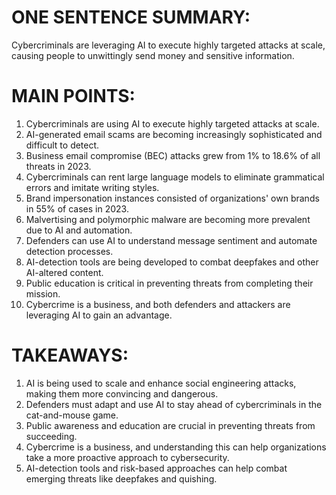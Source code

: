# ONE SENTENCE SUMMARY:
Cybercriminals are leveraging AI to execute highly targeted attacks at scale, causing people to unwittingly send money and sensitive information.

# MAIN POINTS:

1. Cybercriminals are using AI to execute highly targeted attacks at scale.
2. AI-generated email scams are becoming increasingly sophisticated and difficult to detect.
3. Business email compromise (BEC) attacks grew from 1% to 18.6% of all threats in 2023.
4. Cybercriminals can rent large language models to eliminate grammatical errors and imitate writing styles.
5. Brand impersonation instances consisted of organizations' own brands in 55% of cases in 2023.
6. Malvertising and polymorphic malware are becoming more prevalent due to AI and automation.
7. Defenders can use AI to understand message sentiment and automate detection processes.
8. AI-detection tools are being developed to combat deepfakes and other AI-altered content.
9. Public education is critical in preventing threats from completing their mission.
10. Cybercrime is a business, and both defenders and attackers are leveraging AI to gain an advantage.

# TAKEAWAYS:

1. AI is being used to scale and enhance social engineering attacks, making them more convincing and dangerous.
2. Defenders must adapt and use AI to stay ahead of cybercriminals in the cat-and-mouse game.
3. Public awareness and education are crucial in preventing threats from succeeding.
4. Cybercrime is a business, and understanding this can help organizations take a more proactive approach to cybersecurity.
5. AI-detection tools and risk-based approaches can help combat emerging threats like deepfakes and quishing.
